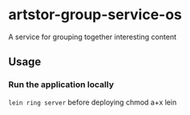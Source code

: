 # artstor-group-service-os

A service for grouping together interesting content

## Usage

### Run the application locally

`lein ring server`
before deploying chmod a+x lein 
